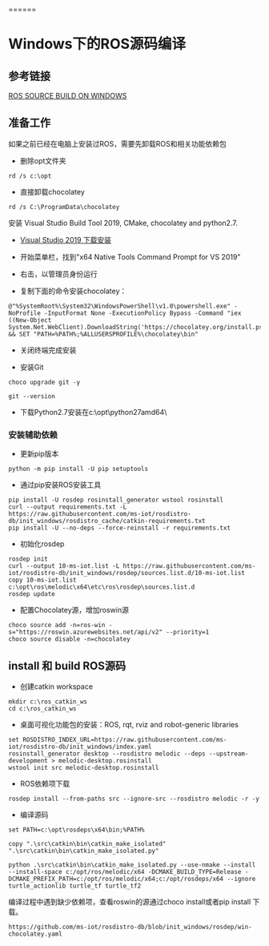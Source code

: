======
# Windows下的ROS源码编译

## 参考链接
<p>
<a href="https://ms-iot.github.io/ROSOnWindows/Build/source.html">ROS SOURCE BUILD ON WINDOWS</a>
</p>

## 准备工作
如果之前已经在电脑上安装过ROS，需要先卸载ROS和相关功能依赖包

- 删除opt文件夹
```
rd /s c:\opt
```

- 直接卸载chocolatey
```
rd /s C:\ProgramData\chocolatey
```

安装 Visual Studio Build Tool 2019, CMake, chocolatey and python2.7.

-   <p>
    <a href="https://visualstudio.microsoft.com/zh-hans/vs">Visual Studio 2019 下载安装</a>
    </p>

- 开始菜单栏，找到"x64 Native Tools Command Prompt for VS 2019"

- 右击，以管理员身份运行

- 复制下面的命令安装chocolatey：

```
@"%SystemRoot%\System32\WindowsPowerShell\v1.0\powershell.exe" -NoProfile -InputFormat None -ExecutionPolicy Bypass -Command "iex ((New-Object System.Net.WebClient).DownloadString('https://chocolatey.org/install.ps1'))" && SET "PATH=%PATH%;%ALLUSERSPROFILE%\chocolatey\bin"
```
- 关闭终端完成安装

- 安装Git
```
choco upgrade git -y

git --version
```
- 下载Python2.7安装在c:\opt\python27amd64\

### 安装辅助依赖

- 更新pip版本
```
python -m pip install -U pip setuptools
```

- 通过pip安装ROS安装工具
```
pip install -U rosdep rosinstall_generator wstool rosinstall
curl --output requirements.txt -L https://raw.githubusercontent.com/ms-iot/rosdistro-db/init_windows/rosdistro_cache/catkin-requirements.txt
pip install -U --no-deps --force-reinstall -r requirements.txt
```

- 初始化rosdep
```
rosdep init
curl --output 10-ms-iot.list -L https://raw.githubusercontent.com/ms-iot/rosdistro-db/init_windows/rosdep/sources.list.d/10-ms-iot.list
copy 10-ms-iot.list c:\opt\ros\melodic\x64\etc\ros\rosdep\sources.list.d
rosdep update
```

- 配置Chocolatey源，增加roswin源
```
choco source add -n=ros-win -s="https://roswin.azurewebsites.net/api/v2" --priority=1
choco source disable -n=chocolatey
```

## install 和 build ROS源码

- 创建catkin workspace
```
mkdir c:\ros_catkin_ws
cd c:\ros_catkin_ws
```

- 桌面可视化功能包的安装：ROS, rqt, rviz and robot-generic libraries
```
set ROSDISTRO_INDEX_URL=https://raw.githubusercontent.com/ms-iot/rosdistro-db/init_windows/index.yaml
rosinstall_generator desktop --rosdistro melodic --deps --upstream-development > melodic-desktop.rosinstall
wstool init src melodic-desktop.rosinstall
```

- ROS依赖项下载
```
rosdep install --from-paths src --ignore-src --rosdistro melodic -r -y
```

- 编译源码
```
set PATH=c:\opt\rosdeps\x64\bin;%PATH%

copy ".\src\catkin\bin\catkin_make_isolated" ".\src\catkin\bin\catkin_make_isolated.py"

python .\src\catkin\bin\catkin_make_isolated.py --use-nmake --install --install-space c:/opt/ros/melodic/x64 -DCMAKE_BUILD_TYPE=Release -DCMAKE_PREFIX_PATH=c:/opt/ros/melodic/x64;c:/opt/rosdeps/x64 --ignore turtle_actionlib turtle_tf turtle_tf2
```
编译过程中遇到缺少依赖项，查看roswin的源通过choco install或者pip install 下载。
```
https://github.com/ms-iot/rosdistro-db/blob/init_windows/rosdep/win-chocolatey.yaml
```
